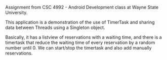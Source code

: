Assignment from CSC 4992 - Android Development class at Wayne State University.

This application is a demonstration of the use of TimerTask and sharing data between Threads using a Singleton object.

Basically, it has a listview of reservations with a waiting time, and there is a timertask that reduce the waiting time of every reservation by a random number until 0.
We can start/stop the timertask and also add manually reservations.
